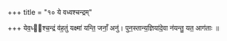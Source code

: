 +++
title = "१० ये वध्वश्चन्द्रम्"

+++
येव॒ध्व᳡श्च॒न्द्रं व॑ह॒तुं यक्ष्मा॑ यन्ति॒ जनाँ॒ अनु॑। पुन॒स्तान्य॒ज्ञिया॑दे॒वा न॑यन्तु॒ यत॒ आग॑ताः ॥